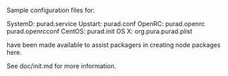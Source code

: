 Sample configuration files for:

SystemD: purad.service
Upstart: purad.conf
OpenRC:  purad.openrc
         purad.openrcconf
CentOS:  purad.init
OS X:    org.pura.purad.plist

have been made available to assist packagers in creating node packages here.

See doc/init.md for more information.
